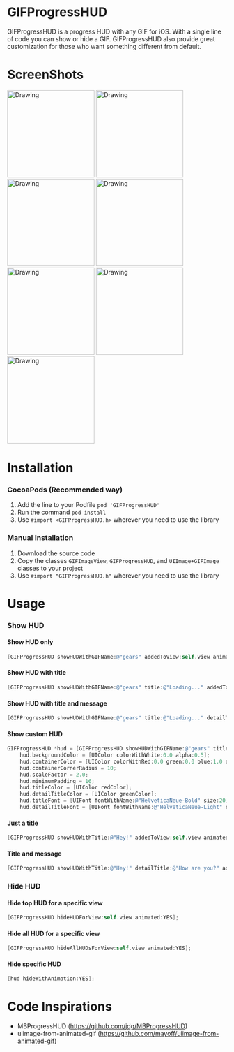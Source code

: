 # GIFProgressHUD
GIFProgressHUD is a progress HUD with any GIF for iOS. With a single line of code you can show or hide a GIF. GIFProgressHUD also provide great customization for those who want something different from default.

# ScreenShots
<img src="https://www.dropbox.com/s/xyccqsq677s141m/progress1.png?dl=0&&raw=1" alt="Drawing" width="200" />
<img src="https://www.dropbox.com/s/sjxrj4iasnjz5s2/progress2.png?dl=0&&raw=1" alt="Drawing" width="200" />
<img src="https://www.dropbox.com/s/ttagjabtx7ohsf7/progress3.png?dl=0&&raw=1" alt="Drawing" width="200" />
<img src="https://www.dropbox.com/s/2aaaltc12nv7pif/progress4.png?dl=0&&raw=1" alt="Drawing" width="200" />
<img src="https://www.dropbox.com/s/c4ugugrnebi3niu/progress5.png?dl=0&&raw=1" alt="Drawing" width="200" />
<img src="https://www.dropbox.com/s/q9ym75o0ws536h1/progress6.png?dl=0&&raw=1" alt="Drawing" width="200" />
<img src="https://www.dropbox.com/s/5jh5nzv1oquf1dk/progress7.png?dl=0&&raw=1" alt="Drawing" width="200" />

# Installation

### CocoaPods (Recommended way)

1. Add the line to your Podfile `pod 'GIFProgressHUD'`
2. Run the command `pod install`
3. Use `#import <GIFProgressHUD.h>` wherever you need to use the library

### Manual Installation
1. Download the source code
2. Copy the classes `GIFImageView`, `GIFProgressHUD`, and `UIImage+GIFImage` classes to your project
3. Use `#import "GIFProgressHUD.h"` wherever you need to use the library

# Usage

### Show HUD

#### Show HUD only
```objective-c
[GIFProgressHUD showHUDWithGIFName:@"gears" addedToView:self.view animated:YES];
```

#### Show HUD with title
```objective-c
[GIFProgressHUD showHUDWithGIFName:@"gears" title:@"Loading..." addedToView:self.view animated:YES];
```

#### Show HUD with title and message
```objective-c
[GIFProgressHUD showHUDWithGIFName:@"gears" title:@"Loading..." detailTitle:@"Please wait.\n Thanks for your patience." addedToView:self.view animated:YES];
```

#### Show custom HUD
```objective-c
GIFProgressHUD *hud = [GIFProgressHUD showHUDWithGIFName:@"gears" title:@"Loading..." detailTitle:@"Please wait.\n Thanks for your patience." addedToView:self.view animated:YES];
    hud.backgroundColor = [UIColor colorWithWhite:0.0 alpha:0.5];
    hud.containerColor = [UIColor colorWithRed:0.0 green:0.0 blue:1.0 alpha:0.5];
    hud.containerCornerRadius = 10;
    hud.scaleFactor = 2.0;
    hud.minimumPadding = 16;
    hud.titleColor = [UIColor redColor];
    hud.detailTitleColor = [UIColor greenColor];
    hud.titleFont = [UIFont fontWithName:@"HelveticaNeue-Bold" size:20];
    hud.detailTitleFont = [UIFont fontWithName:@"HelveticaNeue-Light" size:16];
```

#### Just a title
```objective-c
[GIFProgressHUD showHUDWithTitle:@"Hey!" addedToView:self.view animated:YES];
```

#### Title and message
```objective-c
[GIFProgressHUD showHUDWithTitle:@"Hey!" detailTitle:@"How are you?" addedToView:self.view animated:YES];
```
### Hide HUD

#### Hide top HUD for a specific view
```objective-c
[GIFProgressHUD hideHUDForView:self.view animated:YES];
```

#### Hide all HUD for a specific view
```objective-c
[GIFProgressHUD hideAllHUDsForView:self.view animated:YES];
```

#### Hide specific HUD
```objective-c
[hud hideWithAnimation:YES];
```

# Code Inspirations

* MBProgressHUD (https://github.com/jdg/MBProgressHUD)
* uiimage-from-animated-gif (https://github.com/mayoff/uiimage-from-animated-gif)
